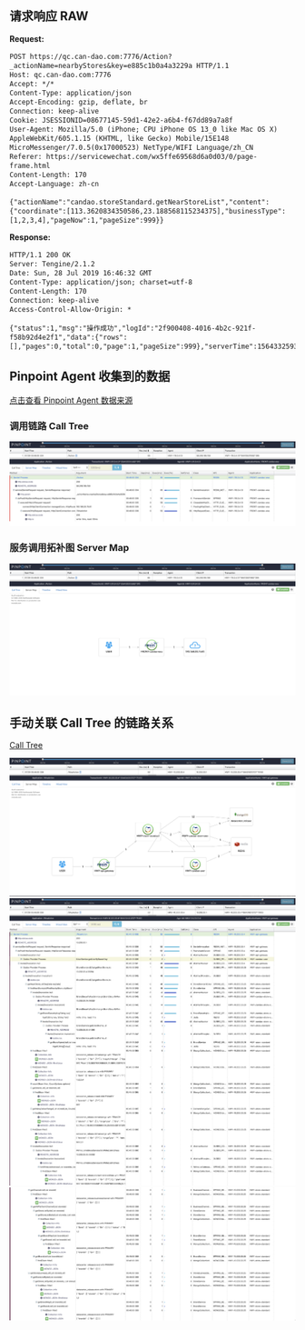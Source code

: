 ## 请求响应 RAW
**Request:**
```http
POST https://qc.can-dao.com:7776/Action?_actionName=nearbyStores&key=e885c1b0a4a3229a HTTP/1.1
Host: qc.can-dao.com:7776
Accept: */*
Content-Type: application/json
Accept-Encoding: gzip, deflate, br
Connection: keep-alive
Cookie: JSESSIONID=08677145-59d1-42e2-a6b4-f67dd89a7a8f
User-Agent: Mozilla/5.0 (iPhone; CPU iPhone OS 13_0 like Mac OS X) AppleWebKit/605.1.15 (KHTML, like Gecko) Mobile/15E148 MicroMessenger/7.0.5(0x17000523) NetType/WIFI Language/zh_CN
Referer: https://servicewechat.com/wx5ffe69568d6a0d03/0/page-frame.html
Content-Length: 170
Accept-Language: zh-cn

{"actionName":"candao.storeStandard.getNearStoreList","content":{"coordinate":[113.3620834350586,23.188568115234375],"businessType":[1,2,3,4],"pageNow":1,"pageSize":999}}
```

**Response:**
```http
HTTP/1.1 200 OK
Server: Tengine/2.1.2
Date: Sun, 28 Jul 2019 16:46:32 GMT
Content-Type: application/json; charset=utf-8
Content-Length: 170
Connection: keep-alive
Access-Control-Allow-Origin: *

{"status":1,"msg":"操作成功","logId":"2f900408-4016-4b2c-921f-f58b92d4e2f1","data":{"rows":[],"pages":0,"total":0,"page":1,"pageSize":999},"serverTime":1564332593910}
```

## Pinpoint Agent 收集到的数据
[点击查看 Pinpoint Agent 数据来源](http://qc.can-dao.com:6787/proxy_pass/#/transactionList/FRONT-candao-wxa@RESIN/20m/2019-07-29-01-00-00/HWY-119.3.4.13%5E1564135311682%5E395-1564332892664-65)
### 调用链路 Call Tree
![Call Tree](/img/analysis/businesslayer/Action/nearbyStores/img-1.png)

### 服务调用拓补图 Server Map
![Server Map](/img/analysis/businesslayer/Action/nearbyStores/img-2.png)

## 手动关联 Call Tree 的链路关系
[Call Tree](http://qc.can-dao.com:6787/proxy_pass/#/transactionList/HWY-api-gateway@RESIN/10m/2019-07-29-00-55-00/HWY-10.233.33.4%5E1564316313727%5E75153-1564332892655-52)

![Server Map](/img/analysis/businesslayer/Action/nearbyStores/img-3.png)
![Call Tree](/img/analysis/businesslayer/Action/nearbyStores/img-4-1.png)
![Call Tree](/img/analysis/businesslayer/Action/nearbyStores/img-4-2.png)
